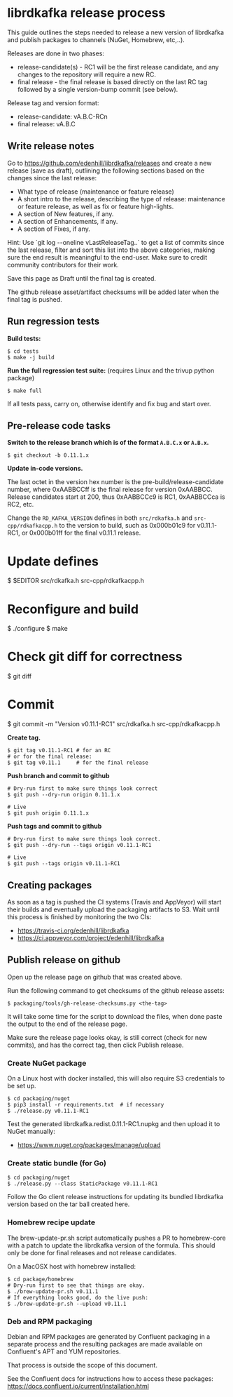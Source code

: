# librdkafka release process

This guide outlines the steps needed to release a new version of librdkafka
and publish packages to channels (NuGet, Homebrew, etc,..).

Releases are done in two phases:
 * release-candidate(s) - RC1 will be the first release candidate, and any
   changes to the repository will require a new RC.
 * final release - the final release is based directly on the last RC tag
   followed by a single version-bump commit (see below).

Release tag and version format:
 * release-candidate: vA.B.C-RCn
 * final release: vA.B.C



## Write release notes

Go to https://github.com/edenhill/librdkafka/releases and create a new
release (save as draft), outlining the following sections based on the
changes since the last release:
 * What type of release (maintenance or feature release)
 * A short intro to the release, describing the type of release: maintenance
   or feature release, as well as fix or feature high-lights.
 * A section of New features, if any.
 * A section of Enhancements, if any.
 * A section of Fixes, if any.

Hint: Use ´git log --oneline vLastReleaseTag..´ to get a list of commits since
      the last release, filter and sort this list into the above categories,
      making sure the end result is meaningful to the end-user.
      Make sure to credit community contributors for their work.

Save this page as Draft until the final tag is created.

The github release asset/artifact checksums will be added later when the
final tag is pushed.


## Run regression tests

**Build tests:**

    $ cd tests
    $ make -j build

**Run the full regression test suite:** (requires Linux and the trivup python package)

    $ make full


If all tests pass, carry on, otherwise identify and fix bug and start over.


## Pre-release code tasks

**Switch to the release branch which is of the format `A.B.C.x` or `A.B.x`.**

    $ git checkout -b 0.11.1.x


**Update in-code versions.**

The last octet in the version hex number is the pre-build/release-candidate
number, where 0xAABBCCff is the final release for version 0xAABBCC.
Release candidates start at 200, thus 0xAABBCCc9 is RC1, 0xAABBCCca is RC2, etc.

Change the `RD_KAFKA_VERSION` defines in both `src/rdkafka.h` and
`src-cpp/rdkafkacpp.h` to the version to build, such as 0x000b01c9
for v0.11.1-RC1, or 0x000b01ff for the final v0.11.1 release.

   # Update defines
   $ $EDITOR src/rdkafka.h src-cpp/rdkafkacpp.h

   # Reconfigure and build
   $ ./configure
   $ make

   # Check git diff for correctness
   $ git diff

   # Commit
   $ git commit -m "Version v0.11.1-RC1" src/rdkafka.h src-cpp/rdkafkacpp.h


**Create tag.**

    $ git tag v0.11.1-RC1 # for an RC
    # or for the final release:
    $ git tag v0.11.1     # for the final release


**Push branch and commit to github**

    # Dry-run first to make sure things look correct
    $ git push --dry-run origin 0.11.1.x

    # Live
    $ git push origin 0.11.1.x
**Push tags and commit to github**

    # Dry-run first to make sure things look correct.
    $ git push --dry-run --tags origin v0.11.1-RC1

    # Live
    $ git push --tags origin v0.11.1-RC1


## Creating packages

As soon as a tag is pushed the CI systems (Travis and AppVeyor) will
start their builds and eventually upload the packaging artifacts to S3.
Wait until this process is finished by monitoring the two CIs:

 * https://travis-ci.org/edenhill/librdkafka
 * https://ci.appveyor.com/project/edenhill/librdkafka


## Publish release on github

Open up the release page on github that was created above.

Run the following command to get checksums of the github release assets:

    $ packaging/tools/gh-release-checksums.py <the-tag>

It will take some time for the script to download the files, when done
paste the output to the end of the release page.

Make sure the release page looks okay, is still correct (check for new commits),
and has the correct tag, then click Publish release.


### Create NuGet package

On a Linux host with docker installed, this will also require S3 credentials
to be set up.

    $ cd packaging/nuget
    $ pip3 install -r requirements.txt  # if necessary
    $ ./release.py v0.11.1-RC1

Test the generated librdkafka.redist.0.11.1-RC1.nupkg and
then upload it to NuGet manually:

 * https://www.nuget.org/packages/manage/upload


### Create static bundle (for Go)

    $ cd packaging/nuget
    $ ./release.py --class StaticPackage v0.11.1-RC1

Follow the Go client release instructions for updating its bundled librdkafka
version based on the tar ball created here.


### Homebrew recipe update

The brew-update-pr.sh script automatically pushes a PR to homebrew-core
with a patch to update the librdkafka version of the formula.
This should only be done for final releases and not release candidates.

On a MacOSX host with homebrew installed:

    $ cd package/homebrew
    # Dry-run first to see that things are okay.
    $ ./brew-update-pr.sh v0.11.1
    # If everything looks good, do the live push:
    $ ./brew-update-pr.sh --upload v0.11.1


### Deb and RPM packaging

Debian and RPM packages are generated by Confluent packaging in a separate
process and the resulting packages are made available on Confluent's
APT and YUM repositories.

That process is outside the scope of this document.

See the Confluent docs for instructions how to access these packages:
https://docs.confluent.io/current/installation.html
